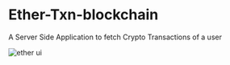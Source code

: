 # Ether-Txn-blockchain
A Server Side Application to fetch Crypto Transactions of a user

![ether ui](https://github.com/user-attachments/assets/98386bfb-1300-417e-879b-6e2fbb1ccf26)
